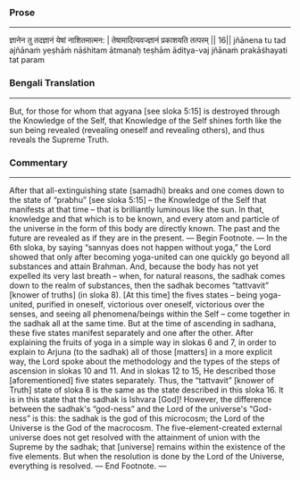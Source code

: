### Prose 
 --- 
ज्ञानेन तु तदज्ञानं येषां नाशितमात्मन: |
तेषामादित्यवज्ज्ञानं प्रकाशयति तत्परम् || 16||
jñānena tu tad ajñānaṁ yeṣhāṁ nāśhitam ātmanaḥ
teṣhām āditya-vaj jñānaṁ prakāśhayati tat param

### Bengali Translation 
 --- 
But, for those for whom that agyana [see sloka 5:15] is destroyed through the Knowledge of the Self, that Knowledge of the Self shines forth like the sun being revealed (revealing oneself and revealing others), and thus reveals the Supreme Truth.

### Commentary 
 --- 
After that all-extinguishing state (samadhi) breaks and one comes down to the state of “prabhu” [see sloka 5:15] – the Knowledge of the Self that manifests at that time – that is brilliantly luminous like the sun. In that, knowledge and that which is to be known, and every atom and particle of the universe in the form of this body are directly known. The past and the future are revealed as if they are in the present. — Begin Footnote. — In the 6th sloka, by saying “sannyas does not happen without yoga,” the Lord showed that only after becoming yoga-united can one quickly go beyond all substances and attain Brahman. And, because the body has not yet expelled its very last breath – when, for natural reasons, the sadhak comes down to the realm of substances, then the sadhak becomes “tattvavit” [knower of truths] (in sloka 8). [At this time] the fives states – being yoga-united, purified in oneself, victorious over oneself, victorious over the senses, and seeing all phenomena/beings within the Self – come together in the sadhak all at the same time. But at the time of ascending in sadhana, these five states manifest separately and one after the other. After explaining the fruits of yoga in a simple way in slokas 6 and 7, in order to explain to Arjuna (to the sadhak) all of those [matters] in a more explicit way, the Lord spoke about the methodology and the types of the steps of ascension in slokas 10 and 11. And in slokas 12 to 15, He described those [aforementioned] five states separately. Thus, the “tattvavit” [knower of Truth] state of sloka 8 is the same as the state described in this sloka 16. It is in this state that the sadhak is Ishvara [God]! However, the difference between the sadhak's “god-ness” and the Lord of the universe's “God-ness” is this: the sadhak is the god of this microcosm; the Lord of the Universe is the God of the macrocosm. The five-element-created external universe does not get resolved with the attainment of union with the Supreme by the sadhak; that [universe] remains within the existence of the five elements. But when the resolution is done by the Lord of the Universe, everything is resolved. — End Footnote. —